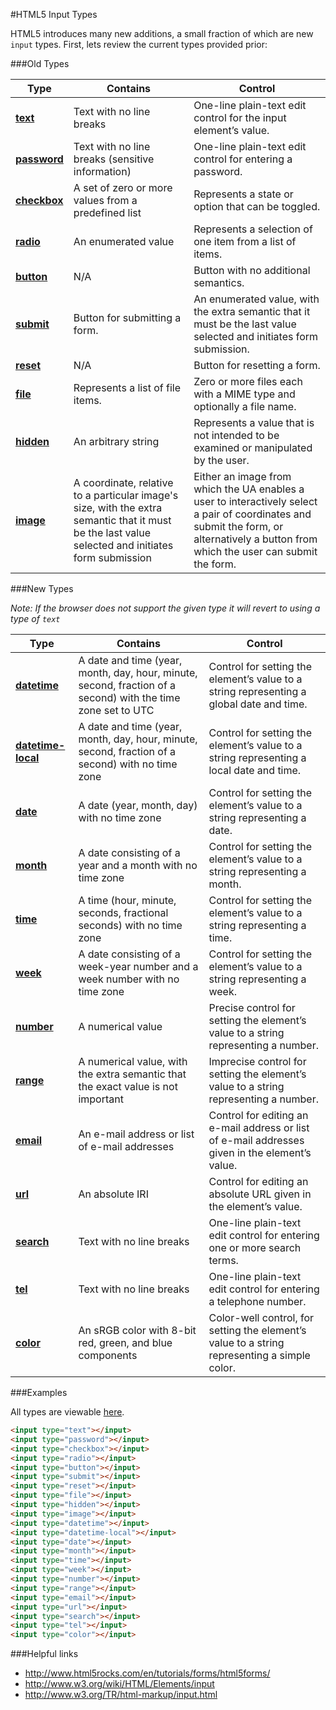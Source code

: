 #HTML5 Input Types

  HTML5 introduces many new additions, a small fraction of which are new `input` types. First, lets review the current types provided prior:

###Old Types

| Type  | Contains  | Control | 
| ------------- | ------------- | ------------- |
| [**text**](http://www.w3.org/TR/html-markup/input.text.html#input.text)  | Text with no line breaks  | One-line plain-text edit control for the input element’s value.  |
| [**password**](http://www.w3.org/TR/html-markup/input.password.html)  | Text with no line breaks (sensitive information)  | One-line plain-text edit control for entering a password.  |
| [**checkbox**](http://www.w3.org/TR/html-markup/input.checkbox.html)  | A set of zero or more values from a predefined list  | Represents a state or option that can be toggled.  |
| [**radio**](http://www.w3.org/TR/html-markup/input.radio.html)  | An enumerated value  | Represents a selection of one item from a list of items.   |
| [**button**](http://www.w3.org/TR/html-markup/input.button.html)  | N/A  | Button with no additional semantics.  |
| [**submit**](http://www.w3.org/TR/html-markup/input.submit.html)  | Button for submitting a form.  | An enumerated value, with the extra semantic that it must be the last value selected and initiates form submission.  |
| [**reset**](http://www.w3.org/TR/html-markup/input.reset.html)  | N/A  | Button for resetting a form.  |
| [**file**](http://www.w3.org/TR/html-markup/input.file.html)  | Represents a list of file items.  | Zero or more files each with a MIME type and optionally a file name.  |
| [**hidden**](http://www.w3.org/TR/html-markup/input.hidden.html)  | An arbitrary string  | Represents a value that is not intended to be examined or manipulated by the user.  |
| [**image**](http://www.w3.org/TR/html-markup/input.image.html)  | A coordinate, relative to a particular image's size, with the extra semantic that it must be the last value selected and initiates form submission  | Either an image from which the UA enables a user to interactively select a pair of coordinates and submit the form, or alternatively a button from which the user can submit the form.  |



###New Types

*Note: If the browser does not support the given type it will revert to using a type of `text`*

| Type  | Contains  | Control | 
| ------------- | ------------- | ------------- |
| [**datetime**](http://www.w3.org/TR/html-markup/input.datetime.html)  | A date and time (year, month, day, hour, minute, second, fraction of a second) with the time zone set to UTC  | Control for setting the element’s value to a string representing a global date and time. | 
| [**datetime-local**](http://www.w3.org/TR/html-markup/input.datetime-local.html)  | A date and time (year, month, day, hour, minute, second, fraction of a second) with no time zone  | Control for setting the element’s value to a string representing a local date and time. | 
| [**date**](http://www.w3.org/TR/html-markup/input.date.html)  | A date (year, month, day) with no time zone  | Control for setting the element’s value to a string representing a date. | 
| [**month**](http://www.w3.org/TR/html-markup/input.month.html)  | A date consisting of a year and a month with no time zone  | Control for setting the element’s value to a string representing a month. | 
| [**time**](http://www.w3.org/TR/html-markup/input.time.html)  | A time (hour, minute, seconds, fractional seconds) with no time zone  | Control for setting the element’s value to a string representing a time. |
| [**week**](http://www.w3.org/TR/html-markup/input.week.html)  | A date consisting of a week-year number and a week number with no time zone  | Control for setting the element’s value to a string representing a week. |
| [**number**](http://www.w3.org/TR/html-markup/input.number.html)  | A numerical value  | Precise control for setting the element’s value to a string representing a number. |
| [**range**](http://www.w3.org/TR/html-markup/input.range.html)  | A numerical value, with the extra semantic that the exact value is not important  | Imprecise control for setting the element’s value to a string representing a number. |
| [**email**](http://www.w3.org/TR/html-markup/input.email.html)  | An e-mail address or list of e-mail addresses  | Control for editing an e-mail address or list of e-mail addresses given in the element’s value. |
| [**url**](http://www.w3.org/TR/html-markup/input.url.html)  | An absolute IRI  | Control for editing an absolute URL given in the element’s value. |
| [**search**](http://www.w3.org/TR/html-markup/input.search.html)  | Text with no line breaks  | One-line plain-text edit control for entering one or more search terms. |
| [**tel**](http://www.w3.org/TR/html-markup/input.tel.html)  | Text with no line breaks  | One-line plain-text edit control for entering a telephone number. |
| [**color**](http://www.w3.org/TR/html-markup/input.color.html)  | An sRGB color with 8-bit red, green, and blue components  | Color-well control, for setting the element’s value to a string representing a simple color. |



###Examples

All types are viewable [here](http://jsfiddle.net/ChaseWest/4pFmg/).

```html
<input type="text"></input>
<input type="password"></input>
<input type="checkbox"></input>
<input type="radio"></input>
<input type="button"></input>
<input type="submit"></input>
<input type="reset"></input>
<input type="file"></input>
<input type="hidden"></input>
<input type="image"></input>
<input type="datetime"></input>
<input type="datetime-local"></input>
<input type="date"></input>
<input type="month"></input>
<input type="time"></input>
<input type="week"></input>
<input type="number"></input>
<input type="range"></input>
<input type="email"></input>
<input type="url"></input>
<input type="search"></input>
<input type="tel"></input>
<input type="color"></input>
```

###Helpful links

- http://www.html5rocks.com/en/tutorials/forms/html5forms/
- http://www.w3.org/wiki/HTML/Elements/input
- http://www.w3.org/TR/html-markup/input.html
